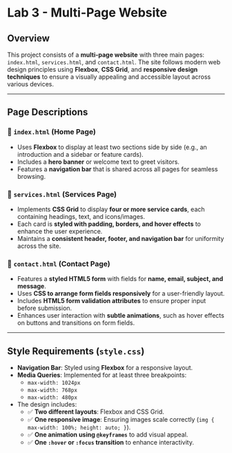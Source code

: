 # Lab 3 - Multi-Page Website

## Overview
This project consists of a **multi-page website** with three main pages: `index.html`, `services.html`, and `contact.html`. The site follows modern web design principles using **Flexbox**, **CSS Grid**, and **responsive design techniques** to ensure a visually appealing and accessible layout across various devices.

---

## **Page Descriptions**

### 🔹 `index.html` (Home Page)
- Uses **Flexbox** to display at least two sections side by side (e.g., an introduction and a sidebar or feature cards).
- Includes a **hero banner** or welcome text to greet visitors.
- Features a **navigation bar** that is shared across all pages for seamless browsing.

### 🔹 `services.html` (Services Page)
- Implements **CSS Grid** to display **four or more service cards**, each containing headings, text, and icons/images.
- Each card is **styled with padding, borders, and hover effects** to enhance the user experience.
- Maintains a **consistent header, footer, and navigation bar** for uniformity across the site.

### 🔹 `contact.html` (Contact Page)
- Features a **styled HTML5 form** with fields for **name, email, subject, and message**.
- Uses **CSS to arrange form fields responsively** for a user-friendly layout.
- Includes **HTML5 form validation attributes** to ensure proper input before submission.
- Enhances user interaction with **subtle animations**, such as hover effects on buttons and transitions on form fields.

---

## **Style Requirements (`style.css`)**
- **Navigation Bar**: Styled using **Flexbox** for a responsive layout.
- **Media Queries**: Implemented for at least three breakpoints:
  - `max-width: 1024px`
  - `max-width: 768px`
  - `max-width: 480px`
- The design includes:
  - ✅ **Two different layouts**: Flexbox and CSS Grid.
  - ✅ **One responsive image**: Ensuring images scale correctly (`img { max-width: 100%; height: auto; }`).
  - ✅ **One animation using `@keyframes`** to add visual appeal.
  - ✅ **One `:hover` or `:focus` transition** to enhance interactivity.
